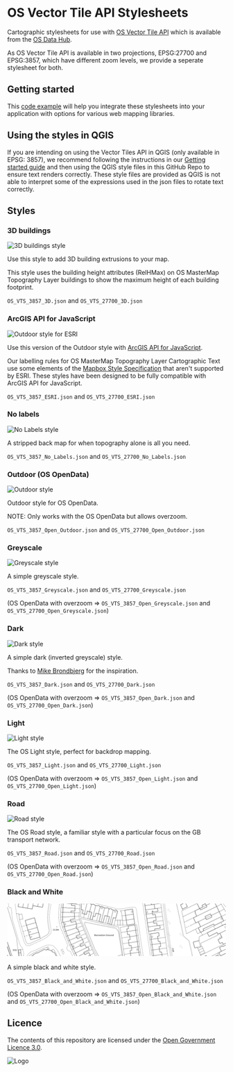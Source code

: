 # OS Vector Tile API Stylesheets

Cartographic stylesheets for use with [OS Vector Tile API](https://osdatahub.os.uk/docs/vts/overview) which is available from the [OS Data Hub](https://osdatahub.os.uk/).

As OS Vector Tile API is available in two projections, EPSG:27700 and EPSG:3857, which have different zoom levels, we provide a seperate stylesheet for both.

## Getting started

This [code example](https://labs.os.uk/public/os-data-hub-examples/os-vector-tile-api/vts-example-custom-style) will help you integrate these stylesheets into your application with options for various web mapping libraries.

## Using the styles in QGIS

If you are intending on using the Vector Tiles API in QGIS (only available in EPSG: 3857), we recommend following the instructions in our [Getting started guide](https://docs.os.uk/os-apis/accessing-os-apis/os-vector-tile-api/getting-started/qgis) and then using the QGIS style files in this GitHub Repo to ensure text renders correctly. 
These style files are provided as QGIS is not able to interpret some of the expressions used in the json files to rotate text correctly.

## Styles

### 3D buildings

![3D buildings style](img/3D.png)

Use this style to add 3D building extrusions to your map.

This style uses the building height attributes (RelHMax) on OS MasterMap Topography Layer buildings to show the maximum height of each building footprint.

`OS_VTS_3857_3D.json` and `OS_VTS_27700_3D.json`

### ArcGIS API for JavaScript

![Outdoor style for ESRI](img/ESRI.png)

Use this version of the Outdoor style with [ArcGIS API for JavaScript](https://developers.arcgis.com/javascript/).

Our labelling rules for OS MasterMap Topography Layer Cartographic Text use some elements of the [Mapbox Style Specification](https://docs.mapbox.com/mapbox-gl-js/style-spec/) that aren't supported by ESRI. These styles have been designed to be fully compatible with ArcGIS API for JavaScript.

`OS_VTS_3857_ESRI.json` and `OS_VTS_27700_ESRI.json`

### No labels

![No Labels style](img/No_Labels.png)

A stripped back map for when topography alone is all you need.

`OS_VTS_3857_No_Labels.json` and `OS_VTS_27700_No_Labels.json`

### Outdoor (OS OpenData)

![Outdoor style](img/ESRI.png)

Outdoor style for OS OpenData.

NOTE: Only works with the OS OpenData but allows overzoom.

`OS_VTS_3857_Open_Outdoor.json` and `OS_VTS_27700_Open_Outdoor.json`

### Greyscale

![Greyscale style](img/Greyscale.png)

A simple greyscale style.

`OS_VTS_3857_Greyscale.json` and `OS_VTS_27700_Greyscale.json`

(OS OpenData with overzoom => `OS_VTS_3857_Open_Greyscale.json` and `OS_VTS_27700_Open_Greyscale.json`)

### Dark

![Dark style](img/Dark.png)

A simple dark (inverted greyscale) style.

Thanks to [Mike Brondbjerg](https://twitter.com/mikebrondbjerg/status/1353765133558943745) for the inspiration.

`OS_VTS_3857_Dark.json` and `OS_VTS_27700_Dark.json`

(OS OpenData with overzoom => `OS_VTS_3857_Open_Dark.json` and `OS_VTS_27700_Open_Dark.json`)

### Light

![Light style](img/Light.png)

The OS Light style, perfect for backdrop mapping.

`OS_VTS_3857_Light.json` and `OS_VTS_27700_Light.json`

(OS OpenData with overzoom => `OS_VTS_3857_Open_Light.json` and `OS_VTS_27700_Open_Light.json`)

### Road

![Road style](img/Road.png)

The OS Road style, a familiar style with a particular focus on the GB transport network.

`OS_VTS_3857_Road.json` and `OS_VTS_27700_Road.json`

(OS OpenData with overzoom => `OS_VTS_3857_Open_Road.json` and `OS_VTS_27700_Open_Road.json`)

### Black and White

![Black and White style](img/Black_and_White.png)

A simple black and white style.

`OS_VTS_3857_Black_and_White.json` and `OS_VTS_27700_Black_and_White.json`

(OS OpenData with overzoom => `OS_VTS_3857_Open_Black_and_White.json` and `OS_VTS_27700_Open_Black_and_White.json`)

## Licence

The contents of this repository are licensed under the [Open Government Licence 3.0](https://www.nationalarchives.gov.uk/doc/open-government-licence/version/3/).

![Logo](https://www.nationalarchives.gov.uk/images/infoman/ogl-symbol-41px-retina-black.png "OGL logo")
